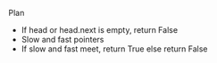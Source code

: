Plan
- If head or head.next is empty, return False
- Slow and fast pointers
- If slow and fast meet, return True else return False